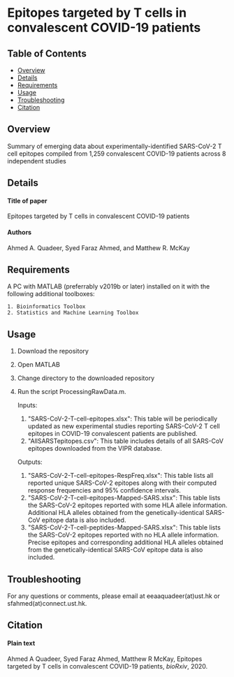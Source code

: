 # Epitopes targeted by T cells in convalescent COVID-19 patients

## Table of Contents
*  [Overview](#overview)
*  [Details](#details)
*  [Requirements](#requirements)
*  [Usage](#usage)
*  [Troubleshooting](#troubleshooting)
*  [Citation](#citation)


## Overview
Summary of emerging data about experimentally-identified SARS-CoV-2 T cell epitopes compiled from 1,259 convalescent COVID-19 patients across 8 independent studies


## Details
#### Title of paper
Epitopes targeted by T cells in convalescent COVID-19 patients
#### Authors
Ahmed A. Quadeer, Syed Faraz Ahmed, and Matthew R. McKay

## Requirements
A PC with MATLAB (preferrably v2019b or later) installed on it with the following additional toolboxes:

    1. Bioinformatics Toolbox
    2. Statistics and Machine Learning Toolbox


## Usage
1.  Download the repository
2.  Open MATLAB
3.  Change directory to the downloaded repository 
4.  Run the script ProcessingRawData.m. 
    
    Inputs:
    
    1. "SARS-CoV-2-T-cell-epitopes.xlsx": This table will be periodically updated as new experimental studies reporting SARS-CoV-2 T cell epitopes in COVID-19 convalescent patients are published. 
    2. "AllSARSTepitopes.csv": This table includes details of all SARS-CoV epitopes downloaded from the VIPR database.
    
    Outputs:
    1. "SARS-CoV-2-T-cell-epitopes-RespFreq.xlsx": This table lists all reported unique SARS-CoV-2 epitopes along with their computed response frequencies and 95% confidence intervals.
    2. "SARS-CoV-2-T-cell-epitopes-Mapped-SARS.xlsx": This table lists the SARS-CoV-2 epitopes reported with some HLA allele information. Additional HLA alleles obtained from the genetically-identical SARS-CoV epitope data is also included.
    3. "SARS-CoV-2-T-cell-peptides-Mapped-SARS.xlsx": This table lists the SARS-CoV-2 epitopes reported with no HLA allele information. Precise epitopes and corresponding additional HLA alleles obtained from the genetically-identical SARS-CoV epitope data is also included.


## Troubleshooting
For any questions or comments, please email at eeaaquadeer(at)ust.hk or sfahmed(at)connect.ust.hk.


## Citation
#### Plain text
Ahmed A Quadeer, Syed Faraz Ahmed, Matthew R McKay, Epitopes targeted by T cells in convalescent COVID-19 patients, <i>bioRxiv</i>, 2020.


